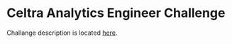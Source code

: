 # Celtra Analytics Engineer Challenge
Challange description is located [here](https://gist.github.com/anzebrvar/6b137727997c1e20bcd67c92666cbafd).



